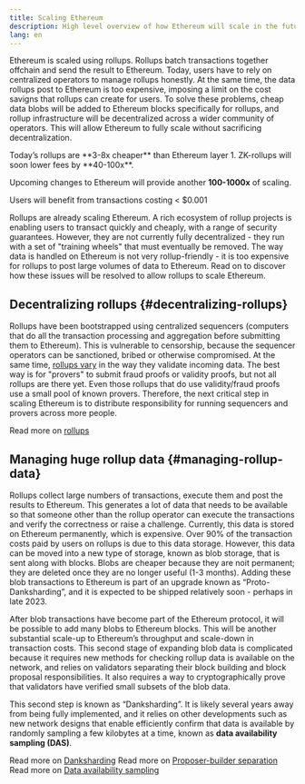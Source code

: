 ```yaml
---
title: Scaling Ethereum
description: High level overview of how Ethereum will scale in the future via faster, cheaper transactions.
lang: en
---
```


Ethereum is scaled using rollups. Rollups batch transactions together offchain and send the result to Ethereum. Today, users have to rely on centralized operators to manage rollups honestly. At the same time, the data rollups post to Ethereum is too expensive, imposing a limit on the cost savigns that rollups can create for users. To solve these problems, cheap data blobs will be added to Ethereum blocks specifically for rollups, and rollup infrastructure will be decentralized across a wider community of operators. This will allow Ethereum to fully scale without sacrificing decentralization.

<InfoBanner>
Today’s rollups are **3-8x cheaper** than Ethereum layer 1. ZK-rollups will soon lower fees by **40-100x**.

Upcoming changes to Ethereum will provide another **100-1000x** of scaling.

Users will benefit from transactions costing < $0.001
<InfoBanner>

Rollups are already scaling Ethereum. A rich ecosystem of rollup projects is enabling users to transact quickly and cheaply, with a range of security guarantees. However, they are not currently fully decentralized - they run with a set of "training wheels" that must eventually be removed. The way data is handled on Ethereum is not very rollup-friendly - it is too expensive for rollups to post large volumes of data to Ethereum. Read on to discover how these issues will be resolved to allow rollups to scale Ethereum.

## Decentralizing rollups {#decentralizing-rollups}

Rollups have been bootstrapped using centralized sequencers (computers that do all the transaction processing and aggregation before submitting them to Ethereum). This is vulnerable to censorship, because the sequencer operators can be sanctioned, bribed or otherwise compromised. At the same time, [rollups vary](https://l2beat.com) in the way they validate incoming data. The best way is for "provers" to submit fraud proofs or validity proofs, but not all rollups are there yet. Even those rollups that do use validity/fraud proofs use a small pool of known provers. Therefore, the next critical step in scaling Ethereum is to distribute responsibility for running sequencers and provers across more people.

Read more on [rollups](src/content/developers/docs/scaling)

## Managing huge rollup data {#managing-rollup-data}

Rollups collect large numbers of transactions, execute them and post the results to Ethereum. This generates a lot of data that needs to be available so that someone other than the rollup operator can execute the transactions and verify the correctness or raise a challenge. Currently, this data is stored on Ethereum permanently, which is expensive. Over 90% of the transaction costs paid by users on rollups is due to this data storage. However, this data can be moved into a new type of storage, known as blob storage, that is sent along with blocks. Blobs are cheaper because they are noit permanent; they are deleted once they are no longer useful (1-3 months). Adding these blob transactions to Ethereum is part of an upgrade known as “Proto-Danksharding”, and it is expected to be shipped relatively soon - perhaps in late 2023.

After blob transactions have become part of the Ethereum protocol, it will be possible to add many blobs to Ethereum blocks. This will be another substantial scale-up to Ethereum’s throughput and scale-down in transaction costs. This second stage of expanding blob data is complicated because it requires new methods for checking rollup data is available on the network, and relies on validators separating their block building and block proposal responsibilities. It also requires a way to cryptographically prove that validators have verified small subsets of the blob data.

This second step is known as “Danksharding”. It is likely several years away from being fully implemented, and it relies on other developments such as new network designs that enable efficiently confirm that data is available by randomly sampling a few kilobytes at a time, known as **data availability sampling (DAS)**.

Read more on [Danksharding](/roadmap/danksharding/)
Read more on [Proposer-builder separation](/roadmap/pbs)
Read more on [Data availability sampling](/developers/docs/data-availability)
